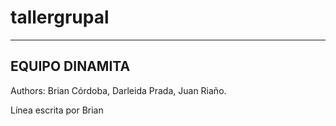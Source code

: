 # tallergrupal
---
## EQUIPO DINAMITA

Authors: 
Brian Córdoba, 
Darleida Prada,
Juan Riaño.

Línea escrita por Brian

